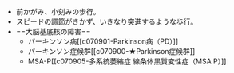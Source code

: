- 前かがみ、小刻みの歩行。
- スピードの調節がきかず、いきなり突進するような歩行。
- ==大脳基底核の障害==
	- パーキンソン病[[c070901-Parkinson病（PD）]]
	- パーキンソン症候群[[c070900-★Parkinson症候群]]
	- MSA-P[[c070905-多系統萎縮症 線条体黒質変性症（MSA P）]]